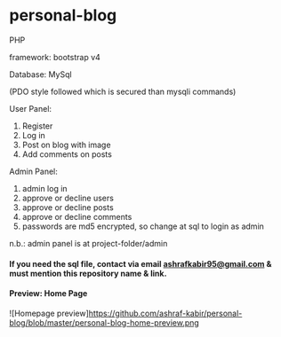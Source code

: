 # personal-blog
 
 PHP
 
 framework: bootstrap v4
 
 Database: MySql
 
 (PDO style followed which is secured than mysqli commands)
  
 User Panel:
 1. Register
 2. Log in
 3. Post on blog with image
 4. Add comments on posts
 
 Admin Panel:
 1. admin log in
 2. approve or decline users
 3. approve or decline posts
 4. approve or decline comments
 5. passwords are md5 encrypted, so change at sql to login as admin

n.b.: admin panel is at project-folder/admin

#### If you need the sql file, contact via email <ashrafkabir95@gmail.com> & must mention this repository name & link.

#### Preview: Home Page

![Homepage preview]https://github.com/ashraf-kabir/personal-blog/blob/master/personal-blog-home-preview.png
